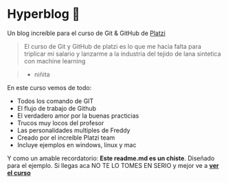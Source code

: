 # Hyperblog 💚
Un blog increíble para el curso de Git &amp; GitHub de [Platzi](https://platzi.com/ "Platzi")

>  El curso de Git y GitHub de platzi es lo que me hacia falta para triplicar mi salario y lanzarme a la industria del tejido de lana sintetica con machine learning 

> - niñita

En este curso vemos de todo:
* Todos los comando de GIT
* El flujo de trabajo de Github
* El verdadero amor por la buenas practicias
* Trucos muy locos del profesor
* Las personalidades multiples de Freddy
* Creado por el increible Platzi team
* Incluye ejemplos en windows, linux y mac

Y como un amable recordatorio: **Este readme.md es un chiste**. Diseñado para el ejemplo. Si llegas aca NO TE LO TOMES EN SERIO y mejor ve a [**ver el curso**](https://platzi.com/cursos/git-github/ "ver el curso")